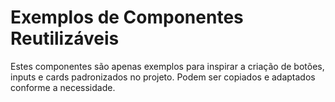 # Exemplos de Componentes Reutilizáveis

Estes componentes são apenas exemplos para inspirar a criação de botões, inputs e cards padronizados no projeto. Podem ser copiados e adaptados conforme a necessidade. 